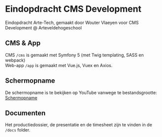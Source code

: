 # Eindopdracht CMS Development 
Eindopdracht Arte-Tech, gemaakt door Wouter Vlaeyen voor CMS Development @ Arteveldehogeschool

## CMS & App
CMS `/cms` is gemaakt met Symfony 5 (met Twig templating, SASS en webpack)  
Web-app `/app` is gemaakt met Vue.js, Vuex en Axios.

## Schermopname
De schermopname is te bekijken op YouTube vanwege te bestandsgrootte: [Schermopname](https://youtu.be/ZiNMWZeMkbc)

## Documenten
Het productiedossier, de presentatie en de timesheet zijn te vinden in de `/docs` folder.